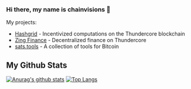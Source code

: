 ### Hi there, my name is chainvisions 👋

My projects:

-  [Hashgrid](https://github.com/chainvisions/hashgrid-contracts) - Incentivized computations on the Thundercore blockchain
-  [Zing Finance](https://zing.finance) - Decentralized finance on Thundercore
-  [sats.tools](https://sats.tools) - A collection of tools for Bitcoin

## My Github Stats

[![Anurag's github stats](https://github-readme-stats.vercel.app/api?username=chainvisions&show_icons=true)](https://github.com/anuraghazra/github-readme-stats) [![Top Langs](https://github-readme-stats.vercel.app/api/top-langs/?username=chainvisions)](https://github.com/anuraghazra/github-readme-stats)

